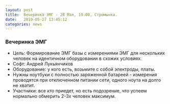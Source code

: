 ```yaml
---
layout: post
title:  Вечеринка ЭМГ - 28 Мая, 19:00, Стромынка.
date:   2019-05-27 13:45:12
categories: news
---
```

### Вечеринка ЭМГ

- Цель: Формирование ЭМГ базы с измерениями ЭМГ для нескольких человек на идентичном оборудовании в схожих условиях.
- Софт: Андрей Лукьянчиков
- Оборудование: у кого есть, возьмите с собой электроды, платы. 
- Нужны ноутбуки с полностью заряженной батареей - измерения проводятся при отключенном питании сети, одного ноута на долго не хватит.
- Участники: все кто приедет, но есть подозрение, что успеем нормально обмерить 2-3х человек максимум.

